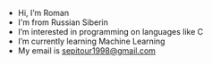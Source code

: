 - Hi, I’m Roman
- I'm from Russian Siberin
- I’m interested in programming on languages like C
- I’m currently learning Machine Learning
- My email is sepitour1998@gmail.com

<!---
Romich123/Romich123 is a ✨ special ✨ repository because its `README.md` (this file) appears on your GitHub profile.
You can click the Preview link to take a look at your changes.
--->
